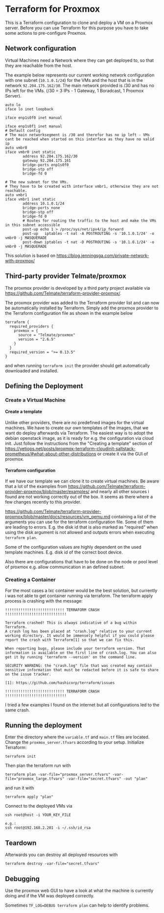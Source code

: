 # Terraform for Proxmox
 
This is a Terraform configuration to clone and deploy a VM on a Proxmox server. Before you can use Terraform for this purpose you have to take some actions to pre-configure Proxmox.
 
## Network configuration
Virtual Machines need a Network where they can get deployed to, so that they are reachable from the host.
 
The example below represents our current working network configuration with one subnet (`10.1.0.1/24`) for the VMs and the host that is in the network `92.204.175.162/30`. The main network provided is /30 and has no IPs left for the VMs. (/30 = 3 IPs - 1 Gateway, 1 Boradcast, 1 Proxmox Server).
 
```
auto lo
iface lo inet loopback
 
iface enp1s0f0 inet manual
 
iface enp1s0f1 inet manual
# Default config
# The main networksegment is /30 and therefor has no ip left - VMs cant be reached when started on this interface as they have no valid ip 
auto vmbr0
iface vmbr0 inet static
        address 92.204.175.162/30
        gateway 92.204.175.161
        bridge-ports enp1s0f0
        bridge-stp off
        bridge-fd 0
 
# The new subnet for the VMs. 
# They have to be created with interface vmbr1, otherwise they are not reachable.
auto vmbr1
iface vmbr1 inet static
        address 10.1.0.1/24
        bridge-ports none
        bridge-stp off
        bridge-fd 0
        # Routes for routing the traffic to the host and make the VMs in this subnet accessible
        post-up echo 1 > /proc/sys/net/ipv4/ip_forward
        post-up   iptables -t nat -A POSTROUTING -s '10.1.0.1/24' -o vmbr0 -j MASQUERADE
        post-down iptables -t nat -D POSTROUTING -s '10.1.0.1/24' -o vmbr0 -j MASQUERADE
```
This solution is based on https://blog.jenningsga.com/private-network-with-proxmox/
 
## Third-party provider Telmate/proxmox
 
The proxmox provider is developed by a third party project available via https://github.com/Telmate/terraform-provider-proxmox/.
 
The proxmox provider was added to the Terraform provider list and can now be automatically installed by Terraform. Simply add the proxmox provider to the Terraform configuration file as shown in the example below
 
```
terraform {
  required_providers {
    proxmox = {
      source = "Telmate/proxmox"
      version = "2.6.5"
    }
  }
  required_version = ">= 0.13.5"
}
```
and when running `terraform init` the provider should get automatically downloaded and installed.
## Defining the Deployment
### Create a Virtual Machine
#### Create a template
Unlike other providers, there are no predefined images for the virtual machines. We have to create our own templates of the images, that we want do deploy afterwards via Terraform.
The easiest way is to adopt the debian openstack image, as it is ready for e.g. the configuration via cloud init.
Just follow the instructions from the "Creating a template" section of https://yetiops.net/posts/proxmox-terraform-cloudinit-saltstack-prometheus/#what-about-other-distributions or create it via the GUI of proxmox.
#### Terraform configuration
If we have our template we can clone it to create virtual machines. Be aware that a lot of the examples from https://github.com/Telmate/terraform-provider-proxmox/blob/master/examples/ and nearly all other sources i found are not working correctly out of the box. It seems as there where a few changes recently to this provider.
 
https://github.com/Telmate/terraform-provider-proxmox/blob/master/docs/resources/vm_qemu.md containing a list of the arguments you can use for the terraform configuration file. Some of them are leading to errors. E.g. the disk id that is also marked as "required" when using the disk argument is not allowed and outputs errors when executing `terraform plan`.
 
Some of the configuration values are highly dependent on the used template machines. E.g. disk id of the correct boot device.
 
Also there are configurations that have to be done on the node or pool level of proxmox e.g. allow communication in an defined subnet.
 
### Creating a Container
For the most cases a lxc container would be the best solution, but currently i was not able to get container running via terraform. The terraform apply process is crashing with the message:
```
!!!!!!!!!!!!!!!!!!!!!!!!!!! TERRAFORM CRASH !!!!!!!!!!!!!!!!!!!!!!!!!!!!
 
Terraform crashed! This is always indicative of a bug within Terraform.
A crash log has been placed at "crash.log" relative to your current
working directory. It would be immensely helpful if you could please
report the crash with Terraform[1] so that we can fix this.
 
When reporting bugs, please include your terraform version. That
information is available on the first line of crash.log. You can also
get it by running 'terraform --version' on the command line.
 
SECURITY WARNING: the "crash.log" file that was created may contain 
sensitive information that must be redacted before it is safe to share 
on the issue tracker.
 
[1]: https://github.com/hashicorp/terraform/issues
 
!!!!!!!!!!!!!!!!!!!!!!!!!!! TERRAFORM CRASH !!!!!!!!!!!!!!!!!!!!!!!!!!!!
```
I tried a few examples I found on the internet but all configurations led to the same crash.
 
## Running the deployment
Enter the directory where the `variable.tf` and `main.tf` files are located. 
Change the `proxmox_server.tfvars` according to your setup. Initialize Terraform: 
``` 
terraform init 
```
 
Then plan the terraform run with
 
```
terraform plan -var-file="proxmox_server.tfvars" -var-file="proxmox_large.tfvars" -var-file="secret.tfvars" -out "plan"
```
 
and run it with 
 
```
terraform apply "plan"
```
 
Connect to the deployed VMs via 
```
ssh root@host -i YOUR_KEY_FILE
 
e.g.:
ssh root@192.168.2.201 -i ~/.ssh/id_rsa
```
 
## Teardown
Afterwards you can destroy all deployed resources with 
 
```
terraform destroy -var-file="secret.tfvars"
```
 
## Debugging
Use the proxmox web GUI to have a look at what the machine is currently doing and if the VM was deployed correctly.
 
Sometimes `TF_LOG=DEBUG terraform plan` can help to identify problems.


